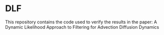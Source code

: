 # DLF
This repository contains the code used to verify the results in the paper: A Dynamic Likelihood Approach to Filtering for Advection Diffusion Dynamics
